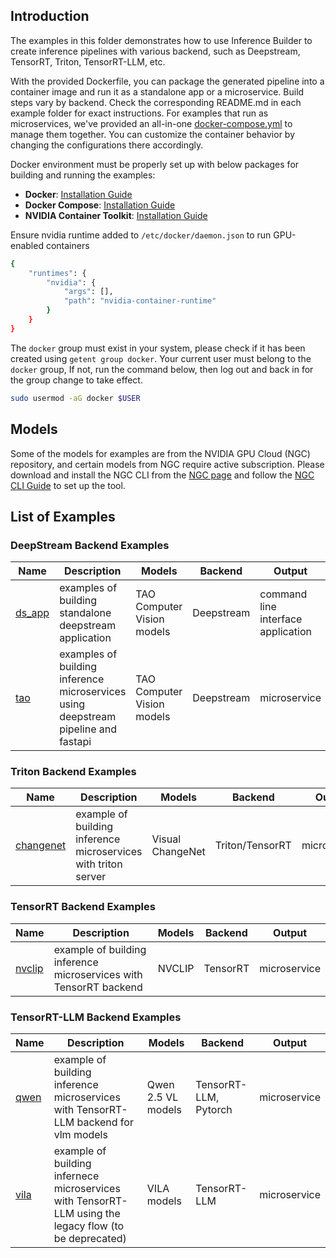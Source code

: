 ## Introduction

The examples in this folder demonstrates how to use Inference Builder to create inference pipelines with various backend, such as Deepstream, TensorRT, Triton, TensorRT-LLM, etc.

With the provided Dockerfile, you can package the generated pipeline into a container image and run it as a standalone app or a microservice. Build steps vary by backend. Check the corresponding README.md in each example folder for exact instructions. For examples that run as microservices, we've provided an all-in-one [docker-compose.yml](./docker-compose.yml) to manage them together. You can customize the container behavior by changing the configurations there accordingly.

Docker environment must be properly set up with below packages for building and running the examples:

- **Docker**: [Installation Guide](https://docs.docker.com/desktop/setup/install/linux/ubuntu/)
- **Docker Compose**: [Installation Guide](https://docs.docker.com/desktop/setup/install/linux/ubuntu/)
- **NVIDIA Container Toolkit**: [Installation Guide](https://docs.nvidia.com/datacenter/cloud-native/container-toolkit/latest/install-guide.html)


Ensure nvidia runtime added to `/etc/docker/daemon.json` to run GPU-enabled containers

```bash
{
    "runtimes": {
        "nvidia": {
            "args": [],
            "path": "nvidia-container-runtime"
        }
    }
}
```

The `docker` group must exist in your system, please check if it has been created using `getent group docker`. Your current user must belong to the `docker` group, If not, run the command below, then log out and back in for the group change to take effect.

```bash
sudo usermod -aG docker $USER
```

## Models

Some of the models for examples are from the NVIDIA GPU Cloud (NGC) repository, and certain models from NGC require active subscription. Please download and install the NGC CLI from the [NGC page](https://org.ngc.nvidia.com/setup/installers/cli) and follow the [NGC CLI Guide](https://docs.ngc.nvidia.com/cli/index.html) to set up the tool.

## List of Examples

### DeepStream Backend Examples

| Name | Description | Models | Backend | Output |
|------|-------------|---------|---------|---------|
| [ds_app](./ds_app/) | examples of building standalone deepstream application | TAO Computer Vision models | Deepstream | command line interface application |
| [tao](./tao/) | examples of building inference microservices using deepstream pipeline and fastapi | TAO Computer Vision models | Deepstream | microservice |

### Triton Backend Examples

| Name | Description | Models | Backend | Output |
|------|-------------|---------|---------|---------|
| [changenet](./changenet/) | example of building inference microservices with triton server | Visual ChangeNet | Triton/TensorRT | microservice |

### TensorRT Backend Examples

| Name | Description | Models | Backend | Output |
|------|-------------|---------|---------|---------|
| [nvclip](./nvclip/) | example of building inference microservices with TensorRT backend | NVCLIP | TensorRT | microservice |

### TensorRT-LLM Backend Examples

| Name | Description | Models | Backend | Output |
|------|-------------|---------|---------|---------|
| [qwen](./qwen/) | example of building inference microservices with TensorRT-LLM backend for vlm models | Qwen 2.5 VL models | TensorRT-LLM, Pytorch | microservice |
| [vila](./vila/) | example of building infernece microservices with TensorRT-LLM using the legacy flow (to be deprecated) | VILA models | TensorRT-LLM | microservice |
